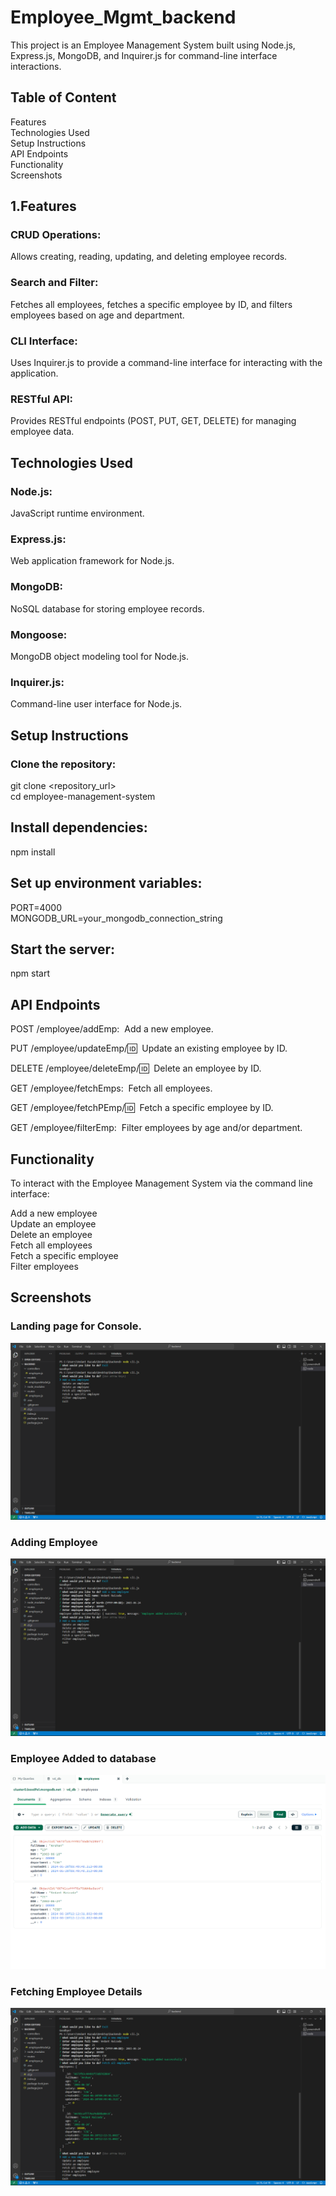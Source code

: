 # Employee_Mgmt_backend<br/>
This project is an Employee Management System built using Node.js, Express.js, MongoDB, and Inquirer.js for command-line interface interactions.<br/>
## Table of Content<br/>
Features<br/>
Technologies Used<br/>
Setup Instructions<br/>
API Endpoints<br/>
Functionality<br/>
Screenshots<br/>
## 1.Features<br/>
### CRUD Operations:<br/>
Allows creating, reading, updating, and deleting employee records.<br/>
### Search and Filter:<br/>
Fetches all employees, fetches a specific employee by ID, and filters employees based on age and department.<br/>
### CLI Interface:<br/>
Uses Inquirer.js to provide a command-line interface for interacting with the application.<br/>
### RESTful API:<br/>
Provides RESTful endpoints (POST, PUT, GET, DELETE) for managing employee data.<br/>

## Technologies Used<br/>
### Node.js:<br/>
JavaScript runtime environment.<br/>
### Express.js:<br/>
Web application framework for Node.js.<br/>
### MongoDB:<br/>
NoSQL database for storing employee records.<br/>
### Mongoose:<br/>
MongoDB object modeling tool for Node.js.<br/>
### Inquirer.js:<br/>
Command-line user interface for Node.js.<br/>

## Setup Instructions<br/>
### Clone the repository:<br/>
git clone <repository_url><br/>
cd employee-management-system<br/>

## Install dependencies:<br/>
npm install<br/>

## Set up environment variables:<br/>
PORT=4000<br/>
MONGODB_URL=your_mongodb_connection_string<br/>

## Start the server:<br/>
npm start<br/>

## API Endpoints<br/>
POST /employee/addEmp:&nbsp;
Add a new employee.<br/>

PUT /employee/updateEmp/:id:&nbsp;
Update an existing employee by ID.<br/>

DELETE /employee/deleteEmp/:id:&nbsp;
Delete an employee by ID.<br/>

GET /employee/fetchEmps:&nbsp;
Fetch all employees.<br/>

GET /employee/fetchPEmp/:id:&nbsp;
Fetch a specific employee by ID.<br/>

GET /employee/filterEmp:&nbsp;
Filter employees by age and/or department.<br/>

## Functionality<br/>
To interact with the Employee Management System via the command line interface:<br/>

Add a new employee<br/>
Update an employee<br/>
Delete an employee<br/>
Fetch all employees<br/>
Fetch a specific employee<br/>
Filter employees<br/>

## Screenshots<br/>
### Landing page for Console.<br/>
![Screenshot of Employee Management Backend](https://github.com/vdrzada24/Employee_Mgmt_backend/blob/main/Screenshot%20(40).png)

### Adding Employee<br/>
![Adding Employee](https://github.com/vdrzada24/Employee_Mgmt_backend/blob/main/Screenshot%20(41).png)<br/>

### Employee Added to database<br/>
![Employee added to database](https://github.com/vdrzada24/Employee_Mgmt_backend/blob/main/43.png)<br/>

### Fetching Employee Details<br/>
![Employee Details](https://github.com/vdrzada24/Employee_Mgmt_backend/blob/main/Screenshot%20(42).png)<br/>









































